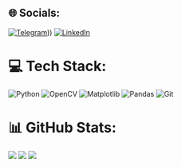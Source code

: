 
## 🌐 Socials:
[![Telegram](https://img.shields.io/badge/Telegram-%230077B5.svg?logo=telegram&logoColor=white)](https://t.me/Tsyretorov_Roman))) [![LinkedIn](https://img.shields.io/badge/LinkedIn-%230077B5.svg?logo=linkedin&logoColor=white)](https://linkedin.com/in/https://www.linkedin.com/in/Tsyretorov_Roman-6ba0b9310/)

# 💻 Tech Stack:
![Python](https://img.shields.io/badge/python-3670A0?style=for-the-badge&logo=python&logoColor=ffdd54) ![OpenCV](https://img.shields.io/badge/opencv-%23white.svg?style=for-the-badge&logo=opencv&logoColor=white) ![Matplotlib](https://img.shields.io/badge/Matplotlib-%23ffffff.svg?style=for-the-badge&logo=Matplotlib&logoColor=black) ![Pandas](https://img.shields.io/badge/pandas-%23150458.svg?style=for-the-badge&logo=pandas&logoColor=white) ![Git](https://img.shields.io/badge/git-%23F05033.svg?style=for-the-badge&logo=git&logoColor=white)

# 📊 GitHub Stats:
![](http://github-profile-summary-cards.vercel.app/api/cards/profile-details?username=Tsyretorov&theme=github)
![](http://github-profile-summary-cards.vercel.app/api/cards/repos-per-language?username=Tsyretorov&theme=github)
![](http://github-profile-summary-cards.vercel.app/api/cards/stats?username=Tsyretorov&theme=github)

